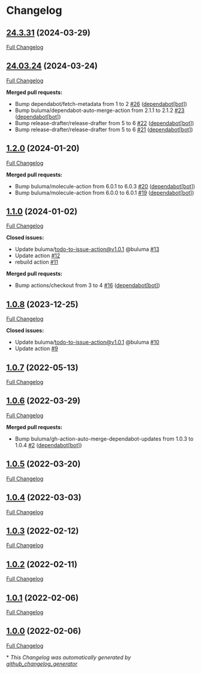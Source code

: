 # Changelog

## [24.3.31](https://github.com/buluma/ansible-role-storage/tree/24.3.31) (2024-03-29)

[Full Changelog](https://github.com/buluma/ansible-role-storage/compare/24.03.24...24.3.31)

## [24.03.24](https://github.com/buluma/ansible-role-storage/tree/24.03.24) (2024-03-24)

[Full Changelog](https://github.com/buluma/ansible-role-storage/compare/1.2.0...24.03.24)

**Merged pull requests:**

- Bump dependabot/fetch-metadata from 1 to 2 [\#26](https://github.com/buluma/ansible-role-storage/pull/26) ([dependabot[bot]](https://github.com/apps/dependabot))
- Bump buluma/dependabot-auto-merge-action from 2.1.1 to 2.1.2 [\#23](https://github.com/buluma/ansible-role-storage/pull/23) ([dependabot[bot]](https://github.com/apps/dependabot))
- Bump release-drafter/release-drafter from 5 to 6 [\#22](https://github.com/buluma/ansible-role-storage/pull/22) ([dependabot[bot]](https://github.com/apps/dependabot))
- Bump release-drafter/release-drafter from 5 to 6 [\#21](https://github.com/buluma/ansible-role-storage/pull/21) ([dependabot[bot]](https://github.com/apps/dependabot))

## [1.2.0](https://github.com/buluma/ansible-role-storage/tree/1.2.0) (2024-01-20)

[Full Changelog](https://github.com/buluma/ansible-role-storage/compare/1.1.0...1.2.0)

**Merged pull requests:**

- Bump buluma/molecule-action from 6.0.1 to 6.0.3 [\#20](https://github.com/buluma/ansible-role-storage/pull/20) ([dependabot[bot]](https://github.com/apps/dependabot))
- Bump buluma/molecule-action from 6.0.0 to 6.0.1 [\#19](https://github.com/buluma/ansible-role-storage/pull/19) ([dependabot[bot]](https://github.com/apps/dependabot))

## [1.1.0](https://github.com/buluma/ansible-role-storage/tree/1.1.0) (2024-01-02)

[Full Changelog](https://github.com/buluma/ansible-role-storage/compare/1.0.8...1.1.0)

**Closed issues:**

- Update buluma/todo-to-issue-action@v1.0.1 @buluma [\#13](https://github.com/buluma/ansible-role-storage/issues/13)
- Update action [\#12](https://github.com/buluma/ansible-role-storage/issues/12)
- rebuild action [\#11](https://github.com/buluma/ansible-role-storage/issues/11)

**Merged pull requests:**

- Bump actions/checkout from 3 to 4 [\#16](https://github.com/buluma/ansible-role-storage/pull/16) ([dependabot[bot]](https://github.com/apps/dependabot))

## [1.0.8](https://github.com/buluma/ansible-role-storage/tree/1.0.8) (2023-12-25)

[Full Changelog](https://github.com/buluma/ansible-role-storage/compare/1.0.7...1.0.8)

**Closed issues:**

- Update buluma/todo-to-issue-action@v1.0.1 @buluma [\#10](https://github.com/buluma/ansible-role-storage/issues/10)
- Update action [\#9](https://github.com/buluma/ansible-role-storage/issues/9)

## [1.0.7](https://github.com/buluma/ansible-role-storage/tree/1.0.7) (2022-05-13)

[Full Changelog](https://github.com/buluma/ansible-role-storage/compare/1.0.6...1.0.7)

## [1.0.6](https://github.com/buluma/ansible-role-storage/tree/1.0.6) (2022-03-29)

[Full Changelog](https://github.com/buluma/ansible-role-storage/compare/1.0.5...1.0.6)

**Merged pull requests:**

- Bump buluma/gh-action-auto-merge-dependabot-updates from 1.0.3 to 1.0.4 [\#2](https://github.com/buluma/ansible-role-storage/pull/2) ([dependabot[bot]](https://github.com/apps/dependabot))

## [1.0.5](https://github.com/buluma/ansible-role-storage/tree/1.0.5) (2022-03-20)

[Full Changelog](https://github.com/buluma/ansible-role-storage/compare/1.0.4...1.0.5)

## [1.0.4](https://github.com/buluma/ansible-role-storage/tree/1.0.4) (2022-03-03)

[Full Changelog](https://github.com/buluma/ansible-role-storage/compare/1.0.3...1.0.4)

## [1.0.3](https://github.com/buluma/ansible-role-storage/tree/1.0.3) (2022-02-12)

[Full Changelog](https://github.com/buluma/ansible-role-storage/compare/1.0.2...1.0.3)

## [1.0.2](https://github.com/buluma/ansible-role-storage/tree/1.0.2) (2022-02-11)

[Full Changelog](https://github.com/buluma/ansible-role-storage/compare/1.0.1...1.0.2)

## [1.0.1](https://github.com/buluma/ansible-role-storage/tree/1.0.1) (2022-02-06)

[Full Changelog](https://github.com/buluma/ansible-role-storage/compare/1.0.0...1.0.1)

## [1.0.0](https://github.com/buluma/ansible-role-storage/tree/1.0.0) (2022-02-06)

[Full Changelog](https://github.com/buluma/ansible-role-storage/compare/453feb1c84df3ab29672c059e3f5bbf6f639e530...1.0.0)



\* *This Changelog was automatically generated by [github_changelog_generator](https://github.com/github-changelog-generator/github-changelog-generator)*
